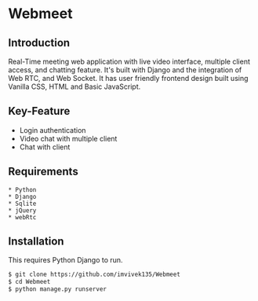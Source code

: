 # Webmeet

## Introduction
Real-Time meeting web application with live video interface, multiple client access, and chatting feature. It's
built with Django and the integration of Web RTC, and Web Socket. It has user friendly frontend design built
using Vanilla CSS, HTML and Basic JavaScript.


## Key-Feature
- Login authentication
- Video chat with multiple client 
- Chat with client

## Requirements
```
* Python
* Django
* Sqlite
* jQuery
* webRtc
```
## Installation
This requires Python Django to run.
```sh
$ git clone https://github.com/imvivek135/Webmeet
$ cd Webmeet
$ python manage.py runserver
```
